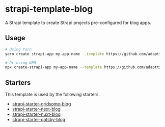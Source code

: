 # strapi-template-blog

A Strapi template to create Strapi projects pre-configured for blog apps.

## Usage

```bash
# Using Yarn
yarn create strapi-app my-app-name --template https://github.com/adapttive/strapi-template-blog

# Or using NPM
npx create-strapi-app my-app-name --template https://github.com/adapttive/strapi-template-blog
```

## Starters

This template is used by the following starters:

* [strapi-starter-gridsome-blog](https://github.com/adapttive/strapi-starter-gridsome-blog)
* [strapi-starter-next-blog](https://github.com/strapi/strapi-starter-next-blog)
* [strapi-starter-nuxt-blog](https://github.com/strapi/strapi-starter-nuxt-blog)
* [strapi-starter-gatsby-blog](https://github.com/strapi/strapi-starter-gatsby-blog)

